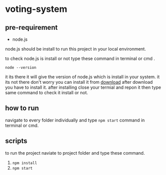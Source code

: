 # voting-system

## pre-requirement 
- node.js

node.js should be install to run this project in your local environment.

to check node.js is install or not type these command in terminal or cmd .

`node --version`

it its there it will give the version of node.js which is install in your system. it its not there don't worry you can install it from 
[download](https://nodejs.org/en/download/) after download you have to install it.
after installing close your termial and repon it then type same command to check it install or not.


## how to run

navigate to every folder individually and type `npm start` command in terminal or cmd.

## scripts

to run the project naviate to project folder and type these command.

1. `npm install`
2. `npm start`


